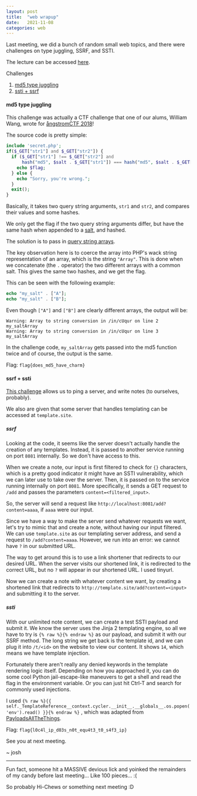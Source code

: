 ```yaml
---
layout: post
title:  "web wrapup"
date:   2021-11-08
categories: web
---
```


Last meeting, we did a bunch of random small web topics, and there were challenges on type juggling, SSRF, and SSTI.

The lecture can be accessed [here](https://docs.google.com/presentation/d/1PC1lSPYNwpGIrL9Dq4WbPv_qGyYdOiLgeJawlKyp13w/edit?usp=sharing).

Challenges
1. [md5 type juggling](#md5-type-juggling)
2. [ssti + ssrf](#ssrf--ssti)

#### md5 type juggling
This challenge was actually a CTF challenge that one of our alums, William Wang, wrote for [ångstromCTF 2018](https://angstromctf.com/)!

The source code is pretty simple:
```php
include 'secret.php';
if($_GET["str1"] and $_GET["str2"]) {
  if ($_GET["str1"] !== $_GET["str2"] and
      hash("md5", $salt . $_GET["str1"]) === hash("md5", $salt . $_GET["str2"])) {
    echo $flag;
  } else {
    echo "Sorry, you're wrong.";
  }
  exit();
}
```

Basically, it takes two query string arguments, `str1` and `str2`, and compares their values and some hashes.

We only get the flag if the two query string arguments differ, but have the same hash when appended to a [salt](https://en.wikipedia.org/wiki/Salt_(cryptography)), and hashed.

The solution is to pass in [query string arrays](https://stackoverflow.com/a/9547490).

The key observation here is to coerce the array into PHP's wack string representation of an array, which is the string `"Array"`. This is done when we concatenate (the `.` operator) the two different arrays with a common salt. This gives the same two hashes, and we get the flag.

This can be seen with the following example:
```php
echo "my_salt" . ["A"];
echo "my_salt" . ["B"];
```

Even though `["A"]` and `["B"]` are clearly different arrays, the output will be:
```
Warning: Array to string conversion in /in/cUqur on line 2
my_saltArray
Warning: Array to string conversion in /in/cUqur on line 3
my_saltArray
```

In the challenge code, `my_saltArray` gets passed into the md5 function twice and of course, the output is the same.

Flag: `flag{does_md5_have_charm}`


#### ssrf + ssti
[This challenge](https://github.com/blairsec/club-challs-2021/tree/master/ssti/site) allows us to ping a server, and write notes (to ourselves, probably).

We also are given that some server that handles templating can be accessed at `template.site`.

##### ssrf
Looking at the code, it seems like the server doesn't actually handle the creation of any templates. Instead, it is passed to another service running on port `8081` internally. So we don't have access to this.

When we create a note, our input is first filtered to check for `{}` characters, which is a pretty good indicator it might have an SSTI vulnerability, which we can later use to take over the server. Then, it is passed on to the service running internally on port `8081`. More specifically, it sends a GET request to `/add` and passes the parameters `content=<filtered_input>`.

So, the server will send a request like `http://localhost:8081/add?content=aaaa`, if `aaaa` were our input.

Since we have a way to make the server send whatever requests we want, let's try to mimic that and create a note, without having our input filtered. We can use `template.site` as our templating server address, and send a request to `/add?content=aaaa`. However, we run into an error: we cannot have `?` in our submitted URL.

The way to get around this is to use a link shortener that redirects to our desired URL. When the server visits our shortened link, it is redirected to the correct URL, but no `?` will appear in our shortened URL. I used tinyurl.

Now we can create a note with whatever content we want, by creating a shortened link that redirects to `http://template.site/add?content=<input>` and submitting it to the server.

##### ssti
With our unlimited note content, we can create a test SSTI payload and submit it. We know the server uses the Jinja 2 templating engine, so all we have to try is `{% raw %}{% endraw %}` as our payload, and submit it with our SSRF method. The long string we get back is the template id, and we can plug it into `/t/<id>` on the website to view our content. It shows `14`, which means we have template injection.

Fortunately there aren't really any denied keywords in the template rendering logic itself. Depending on how you approached it, you can do some cool Python jail-escape-like maneuvers to get a shell and read the flag in the environment variable. Or you can just hit Ctrl-T and search for commonly used injections.

I used `{% raw %}{{ self._TemplateReference__context.cycler.__init__.__globals__.os.popen('env').read() }}{% endraw %}`
, which was adapted from [PayloadsAllTheThings](https://github.com/swisskyrepo/PayloadsAllTheThings/blob/master/Server%20Side%20Template%20Injection/README.md#exploit-the-ssti-by-calling-ospopenread).

Flag: `flag{l0c4l_ip_d03s_n0t_equ4t3_t0_s4f3_ip}`


See you at next meeting.

~ josh

-----

Fun fact, someone hit a MASSIVE devious lick and yoinked the remainders of my candy before last meeting... Like 100 pieces... :(

So probably Hi-Chews or something next meeting :D
